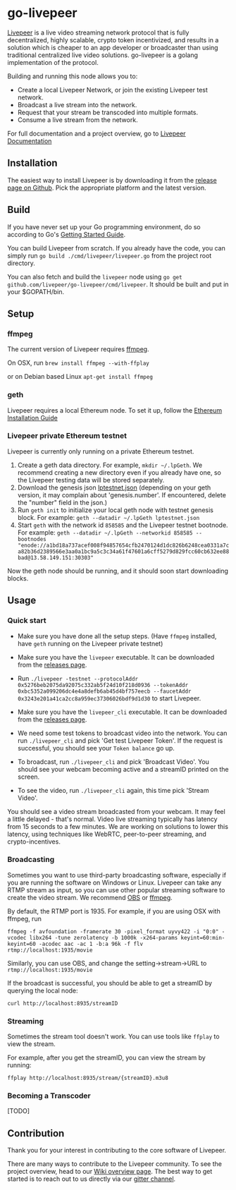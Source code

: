 # go-livepeer
[Livepeer](https://livepeer.org) is a live video streaming network protocol that is fully decentralized, highly scalable, crypto token incentivized, and results in a solution which is cheaper to an app developer or broadcaster than using traditional centralized live video solutions.  go-livepeer is a golang implementation of the protocol.

Building and running this node allows you to:

* Create a local Livepeer Network, or join the existing Livepeer test network.
* Broadcast a live stream into the network.
* Request that your stream be transcoded into multiple formats.
* Consume a live stream from the network.

For full documentation and a project overview, go to 
[Livepeer Documentation](https://github.com/livepeer/wiki/wiki)

## Installation
The easiest way to install Livepeer is by downloading it from the [release page on Github](https://github.com/livepeer/go-livepeer/releases).  Pick the appropriate platform and the latest version.

## Build
If you have never set up your Go programming environment, do so according to Go's [Getting Started Guide](https://golang.org/doc/install).

You can build Livepeer from scratch.  If you already have the code, you can simply run `go build ./cmd/livepeer/livepeer.go` from the project root directory.

You can also fetch and build the `livepeer` node using `go get github.com/livepeer/go-livepeer/cmd/livepeer`. It should be built and put in your $GOPATH/bin.

## Setup

### ffmpeg
The current version of Livepeer requires [ffmpeg](https://www.ffmpeg.org/).

On OSX, run
`brew install ffmpeg --with-ffplay`

or on Debian based Linux
`apt-get install ffmpeg`

### geth
Livepeer requires a local Ethereum node. To set it up, follow the [Ethereum Installation Guide](https://github.com/ethereum/go-ethereum/wiki/Building-Ethereum)

### Livepeer private Ethereum testnet
Livepeer is currently only running on a private Ethereum testnet.
1. Create a geth data directory. For example, `mkdir ~/.lpGeth`. We recommend creating a new directory even if you already have one, so the Livepeer testing data will be stored separately.
2. Download the genesis json [lptestnet.json](http://eth-testnet.livepeer.org/lptestnet.json) (depending on your geth version, it may complain about 'genesis.number'. If encountered, delete the "number" field in the json.)
3. Run `geth init` to initialize your local geth node with testnet genesis block.  For example: `geth --datadir ~/.lpGeth lptestnet.json`
4. Start `geth` with the network id `858585` and the Livepeer testnet bootnode. For example: `geth --datadir ~/.lpGeth --networkid 858585 --bootnodes "enode://a1bd18a737acef008f94857654cfb2470124d1dc826b6248cea0331a7ca82b36d2389566e3aa0a1bc9a5c3c34a61f47601a6cff5279d829fcc60cb632ee88bad@13.58.149.151:30303"`

Now the geth node should be running, and it should soon start downloading blocks.

## Usage

### Quick start
- Make sure you have done all the setup steps. (Have `ffmpeg` installed, have `geth` running on the Livepeer private testnet)

- Make sure you have the `livepeer` executable.  It can be downloaded from the [releases page](https://github.com/livepeer/go-livepeer/releases).

- Run `./livepeer -testnet --protocolAddr 0x5276beb2075da92075c332ab5f24d10f218d0936 --tokenAddr 0xbc5352a099206dc4e4a8defb6ab45d4bf757eecb --faucetAddr 0x3243e201a41ca2cc8a959ec37306026bdf9d1d30` to start Livepeer.

- Make sure you have the `livepeer_cli` executable.  It can be downloaded from the [releases page](https://github.com/livepeer/go-livepeer/releases).

- We need some test tokens to broadcast video into the network.  You can run `./livepeer_cli` and pick 'Get test Livepeer Token'.  If the request is successful, you should see your `Token balance` go up.

- To broadcast, run `./livepeer_cli` and pick 'Broadcast Video'.  You should see your webcam becoming active and a streamID printed on the screen.

- To see the video, run `./livepeer_cli` again, this time pick 'Stream Video'.

You should see a video stream broadcasted from your webcam.  It may feel a little delayed - that's normal. Video live streaming typically has latency from 15 seconds to a few minutes. We are working on solutions to lower this latency, using techniques like WebRTC, peer-to-peer streaming, and crypto-incentives.

### Broadcasting

Sometimes you want to use third-party broadcasting software, especially if you are running the software on Windows or Linux. Livepeer can take any RTMP stream as input, so you can use other popular streaming software to create the video stream. We recommend [OBS](https://obsproject.com/download) or [ffmpeg](https://www.ffmpeg.org/).

By default, the RTMP port is 1935.  For example, if you are using OSX with ffmpeg, run 

`ffmpeg -f avfoundation -framerate 30 -pixel_format uyvy422 -i "0:0" -vcodec libx264 -tune zerolatency -b 1000k -x264-params keyint=60:min-keyint=60 -acodec aac -ac 1 -b:a 96k -f flv rtmp://localhost:1935/movie`

Similarly, you can use OBS, and change the setting->stream->URL to `rtmp://localhost:1935/movie`

If the broadcast is successful, you should be able to get a streamID by querying the local node:

`curl http://localhost:8935/streamID`

### Streaming

Sometimes the stream tool doesn't work.  You can use tools like `ffplay` to view the stream.

For example, after you get the streamID, you can view the stream by running: 

`ffplay http://localhost:8935/stream/{streamID}.m3u8`

### Becoming a Transcoder
[TODO]


## Contribution
Thank you for your interest in contributing to the core software of Livepeer. 

There are many ways to contribute to the Livepeer community. To see the project overview, head to our [Wiki overview page](https://github.com/livepeer/wiki/wiki/Project-Overview). The best way to get started is to reach out to us directly via our [gitter channel](https://gitter.im/livepeer/Lobby).

